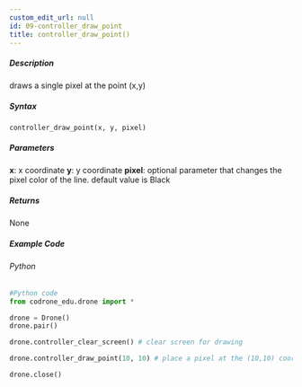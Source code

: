 ```yaml
---
custom_edit_url: null
id: 09-controller_draw_point
title: controller_draw_point()
---
```


##### Description

draws a single pixel at the point (x,y)

##### Syntax
```controller_draw_point(x, y, pixel)``` <br />

##### Parameters

**x**: x coordinate
**y**: y coordinate
**pixel**: optional parameter that changes the pixel color of the line. default value is Black

##### Returns

None

##### Example Code
###### Python
```python
#Python code
from codrone_edu.drone import *

drone = Drone()
drone.pair()

drone.controller_clear_screen() # clear screen for drawing

drone.controller_draw_point(10, 10) # place a pixel at the (10,10) coordinate

drone.close()

```
